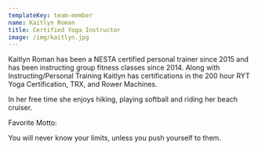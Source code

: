 ```yaml
---
templateKey: team-member
name: Kaitlyn Roman
title: Certified Yoga Instructor
image: /img/kaitlyn.jpg
---
```

Kaitlyn Roman has been a NESTA certified personal trainer since 2015 and has been instructing group fitness classes since 2014. Along with Instructing/Personal Training Kaitlyn has certifications in the 200 hour RYT Yoga Certification, TRX, and Rower Machines.

In her free time she enjoys hiking, playing softball and riding her beach cruiser.

Favorite Motto:

You will never know your limits, unless you push yourself to them.
